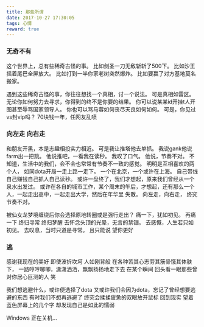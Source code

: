 ```yaml
---
title: 那些所谓
date: 2017-10-27 17:30:05
tags: 心情
reward: true
---
```


### 无奇不有
这个世界上，总有些稀奇古怪的事。 比如剑圣一刀无敌斩斩了500下。
比如沙王摇着尾巴全屏放大。
比如打到一半你家老树突然爆炸。
比如要赢了对方基地莫名搬家。
<!--more-->

遇到这些稀奇古怪的事，你往往想找一个真相，讨一个说法。
可是真相如雷区。
无论你如何努力去寻求，你得到的终不是你要的结果。
你可以说某某id开挂t人开图甚至辱骂国家领导人。
你也可以骂马蓉如何丧尽天良如何如何。
可是，你见过vs封vip吗？
70块钱一年，任网友乱喷

### 向左走 向右走
和朋友开黑，本是志趣相投实力相近。
可是我让推塔他去单抓。
我说gank他说farm出一把跳。
他说推吧，一看我在读秒。
我叹了口气。
他说，节奏不对。
不知道，生活中的我们，会不会也常常有节奏不一致的感觉。
明明是互相喜欢的两个人，
如同dota开局一走上路一走下。
一个在北京，一个或许在上海。
自己带线自己赚钱自己抓人自己读秒。
或许一盘终了，我们才想起，原来我们曾经从一个泉水出发过。
或许在各自的城市工作，某个周末的午后，才想起，还有那么一个人，一起走出高中，一起走出大学，然后在年华里
失散。
向左走，向右走，
终究节奏不对。

被仙女龙梦境缠绕后你会选择原地转圈或是强行走出？
痛一下，犹如初见。
再痛一下
终归寻常
终归梦醒
去怀念头顶的光晕，无言的禁锢。
去感慨，人生若只如初见。
去叹息，当时只道是寻常。
且只能说
望你更好

### 逃
感谢我现在的美好
即使波折坎坷
人如刚背般
在各种苦其心志劳其筋骨饿其体肤下，
一路哼哼唧唧，潇潇洒洒，飘飘扬扬地走下去
在某个瞬间
回头看一眼那些曾对你居心叵测的人
笑

我们想逃避什么，或许便选择了dota
又或许我们会因为dota，忘记了曾经想要逃避的东西
有时我们不想再逃避了
终究会揉揉疲惫的双眼放开鼠标
回到现实
望着蓝色屏幕上的几个字
却发现自己是如此的懦弱

Windows
正在关机...
